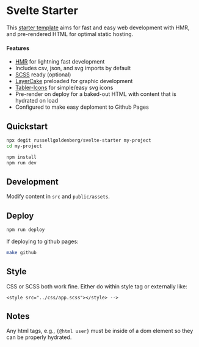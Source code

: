 # Svelte Starter

This [starter template](https://github.com/russellgoldenberg/svelte-starter) aims for fast and easy web development with HMR, and pre-rendered HTML for optimal static hosting.

#### Features

- [HMR](https://github.com/rixo/svelte-hmr) for lightning fast development
- Includes csv, json, and svg imports by default
- [SCSS](https://sass-lang.com/) ready (optional)
- [LayerCake](https://layercake.graphics/) preloaded for graphic development
- [Tabler-Icons](https://github.com/tabler/tabler-icons) for simple/easy svg icons
- Pre-render on deploy for a baked-out HTML with content that is hydrated on load
- Configured to make easy deploment to Github Pages

## Quickstart

```bash
npx degit russellgoldenberg/svelte-starter my-project
cd my-project

npm install
npm run dev
```

## Development

Modify content in `src` and `public/assets`.

## Deploy

```bash
npm run deploy
```

If deploying to github pages:

```bash
make github
```

## Style

CSS or SCSS both work fine. Either do within style tag or externally like:

`<style src="../css/app.scss"></style> -->`

## Notes

Any html tags, e.g., `{@html user}` must be inside of a dom element so they can be properly hydrated.

